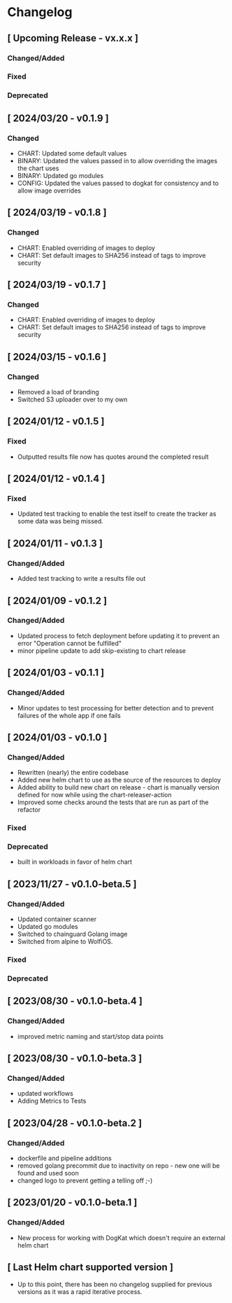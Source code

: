 # Changelog

## [ Upcoming Release - vx.x.x ]

### Changed/Added

### Fixed

### Deprecated

## [ 2024/03/20 - v0.1.9 ]

### Changed

* CHART: Updated some default values
* BINARY: Updated the values passed in to allow overriding the images the chart uses
* BINARY: Updated go modules
* CONFIG: Updated the values passed to dogkat for consistency and to allow image overrides

## [ 2024/03/19 - v0.1.8 ]

### Changed

* CHART: Enabled overriding of images to deploy
* CHART: Set default images to SHA256 instead of tags to improve security

## [ 2024/03/19 - v0.1.7 ]

### Changed

* CHART: Enabled overriding of images to deploy
* CHART: Set default images to SHA256 instead of tags to improve security

## [ 2024/03/15 - v0.1.6 ]

### Changed

* Removed a load of branding
* Switched S3 uploader over to my own

## [ 2024/01/12 - v0.1.5 ]

### Fixed

* Outputted results file now has quotes around the completed result

## [ 2024/01/12 - v0.1.4 ]

### Fixed

* Updated test tracking to enable the test itself to create the tracker as some data was being missed.

## [ 2024/01/11 - v0.1.3 ]

### Changed/Added

* Added test tracking to write a results file out

## [ 2024/01/09 - v0.1.2 ]

### Changed/Added

* Updated process to fetch deployment before updating it to prevent an error "Operation cannot be fulfilled"
* minor pipeline update to add skip-existing to chart release

## [ 2024/01/03 - v0.1.1 ]

### Changed/Added

* Minor updates to test processing for better detection and to prevent failures of the whole app if one fails

## [ 2024/01/03 - v0.1.0 ]

### Changed/Added

* Rewritten (nearly) the entire codebase
* Added new helm chart to use as the source of the resources to deploy
* Added ability to build new chart on release - chart is manually version defined for now while using the
  chart-releaser-action
* Improved some checks around the tests that are run as part of the refactor

### Fixed

### Deprecated

* built in workloads in favor of helm chart

## [ 2023/11/27 - v0.1.0-beta.5 ]

### Changed/Added

* Updated container scanner
* Updated go modules
* Switched to chainguard Golang image
* Switched from alpine to WolfiOS.

### Fixed

### Deprecated

## [ 2023/08/30 - v0.1.0-beta.4 ]

### Changed/Added

* improved metric naming and start/stop data points

## [ 2023/08/30 - v0.1.0-beta.3 ]

### Changed/Added

* updated workflows
* Adding Metrics to Tests

## [ 2023/04/28 - v0.1.0-beta.2 ]

### Changed/Added

* dockerfile and pipeline additions
* removed golang precommit due to inactivity on repo - new one will be found and used soon
* changed logo to prevent getting a telling off ;-)

## [ 2023/01/20 - v0.1.0-beta.1 ]

### Changed/Added

* New process for working with DogKat which doesn't require an external helm chart

## [ Last Helm chart supported version ]

* Up to this point, there has been no changelog supplied for previous versions as it was a rapid iterative process.
